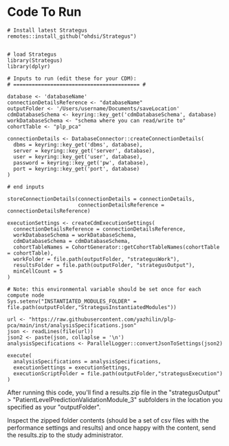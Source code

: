 Code To Run
======

```
# Install latest Strategus
remotes::install_github("ohdsi/Strategus")


# load Strategus
library(Strategus)
library(dplyr)

# Inputs to run (edit these for your CDM):
# ========================================= #

database <- 'databaseName'
connectionDetailsReference <- "databaseName"
outputFolder <- '/Users/username/Documents/saveLocation'
cdmDatabaseSchema <- keyring::key_get('cdmDatabaseSchema', database)
workDatabaseSchema <- "schema where you can read/write to"
cohortTable <- "plp_pca"
  
connectionDetails <- DatabaseConnector::createConnectionDetails(
  dbms = keyring::key_get('dbms', database),
  server = keyring::key_get('server', database),
  user = keyring::key_get('user', database),
  password = keyring::key_get('pw', database),
  port = keyring::key_get('port', database)
)

# end inputs

storeConnectionDetails(connectionDetails = connectionDetails,
                       connectionDetailsReference = connectionDetailsReference)

executionSettings <- createCdmExecutionSettings(
  connectionDetailsReference = connectionDetailsReference,
  workDatabaseSchema = workDatabaseSchema,
  cdmDatabaseSchema = cdmDatabaseSchema,
  cohortTableNames = CohortGenerator::getCohortTableNames(cohortTable = cohortTable),
  workFolder = file.path(outputFolder, "strategusWork"),
  resultsFolder = file.path(outputFolder, "strategusOutput"),
  minCellCount = 5
)

# Note: this environmental variable should be set once for each compute node
Sys.setenv("INSTANTIATED_MODULES_FOLDER" = file.path(outputFolder,"StrategusInstantiatedModules"))

url <- "https://raw.githubusercontent.com/yazhilin/plp-pca/main/inst/analysisSpecifications.json"
json <- readLines(file(url))
json2 <- paste(json, collaplse = '\n')
analysisSpecifications <- ParallelLogger::convertJsonToSettings(json2)

execute(
  analysisSpecifications = analysisSpecifications,
  executionSettings = executionSettings,
  executionScriptFolder = file.path(outputFolder,"strategusExecution")
)
```

After running this code, you'll find a results.zip file in the "strategusOutput" > "PatientLevelPredictionValidationModule_3" subfolders in the location you specified as your "outputFolder".

Inspect the zipped folder contents (should be a set of csv files with the performance settings and results) and once happy with the content, send the results.zip to the study administrator.

